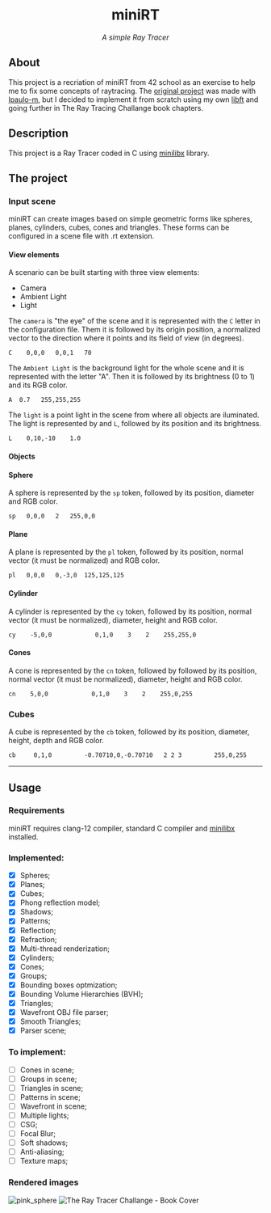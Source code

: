 <h1 align="center">miniRT</h1>


<i><p  align="center" font-type="italic"> A simple Ray Tracer </p></i>


## About

This project is a recriation of miniRT from 42 school as an exercise to help me to fix some concepts of raytracing. The [original project](https://github.com/librity/ft_minirt) was made with [lpaulo-m](https://github.com/librity), but I decided to implement it from scratch using my own [libft](https://github.com/pedro-pn/libft_complete) and going further in The Ray Tracing Challange book chapters.

## Description

This project is a Ray Tracer coded in C using [minilibx](https://github.com/42Paris/minilibx-linux) library.


## The project

### Input scene

miniRT can create images based on simple geometric forms like spheres, planes, cylinders, cubes, cones and triangles. These forms can be configured in a scene file with .rt extension.

#### View elements

A scenario can be built starting with three view elements:

 - Camera
 - Ambient Light
 - Light

The `camera` is "the eye" of the scene and it is represented with the `C` letter in the configuration file. Them it is followed by its origin position, a normalized vector to the direction where it points and its field of view (in degrees).

```C	0,0,0	0,0,1	70```

The `Ambient Light` is the background light for the whole scene and it is represented with the letter "A". Then it is followed by its brightness (0 to 1) and its RGB color.

```A  0.7   255,255,255```

The `light` is a point light in the scene from where all objects are iluminated. The light is represented by and `L`, followed by its position and its brightness.

```L	0,10,-10	1.0```


#### Objects

#### Sphere

A sphere is represented by the `sp` token, followed by its position, diameter and RGB color.

```sp	0,0,0	2	255,0,0```

#### Plane

A plane is represented by the `pl` token, followed by its position, normal vector (it must be normalized) and RGB color.

```pl	0,0,0	0,-3,0	125,125,125```

#### Cylinder

A cylinder is represented by the `cy` token, followed by its position, normal vector (it must be normalized), diameter, height and RGB color.

```cy    -5,0,0            0,1,0    3    2    255,255,0```

#### Cones

A cone is represented by the `cn` token, followed by followed by its position, normal vector (it must be normalized), diameter, height and RGB color.

```cn    5,0,0            0,1,0    3    2    255,0,255```

### Cubes

A cube is represented by the `cb` token, followed by its position, diameter, height, depth and RGB color.

```cb	  0,1,0			-0.70710,0,-0.70710   2 2 3 		255,0,255```

---

## Usage


### Requirements

miniRT requires clang-12 compiler, standard C compiler and [minilibx](https://github.com/42Paris/minilibx-linux) installed. 

### Implemented:

- [x] Spheres;
- [x] Planes;
- [x] Cubes;
- [x] Phong reflection model;
- [x] Shadows;
- [x] Patterns;
- [x] Reflection;
- [x] Refraction;
- [x] Multi-thread renderization;
- [X] Cylinders;
- [X] Cones;
- [X] Groups;
- [X] Bounding boxes optmization;
- [X] Bounding Volume Hierarchies (BVH);
- [X] Triangles;
- [X] Wavefront OBJ file parser;
- [X] Smooth Triangles;
- [X] Parser scene;

### To implement:

- [ ] Cones in scene;
- [ ] Groups in scene;
- [ ] Triangles in scene;
- [ ] Patterns in scene;
- [ ] Wavefront in scene;
- [ ] Multiple lights;
- [ ] CSG;
- [ ] Focal Blur;
- [ ] Soft shadows;
- [ ] Anti-aliasing;
- [ ] Texture maps;

### Rendered images

<img src="./rendered-scenes/pink_sphere.png" alt="pink_sphere"/>

<img src="./rendered-scenes/book_cover.png" alt="The Ray Tracer Challange - Book Cover"/>


#